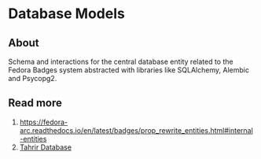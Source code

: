 # Database Models

## About

Schema and interactions for the central database entity related to the Fedora Badges system abstracted with libraries like SQLAlchemy, Alembic and Psycopg2.

## Read more

1. https://fedora-arc.readthedocs.io/en/latest/badges/prop_rewrite_entities.html#internal-entities
2. [Tahrir Database](/TAHRIR.md)
